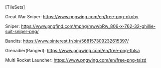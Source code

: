 [TileSets]

Great War Sniper: https://www.pngwing.com/en/free-png-nkoby

Sniper: https://www.pngfind.com/mpng/mwwbRw_806-x-762-32-ghillie-suit-sniper-png/

Bandits: https://www.pinterest.fr/pin/568157309232615397/

Grenadier(Ranged): https://www.pngwing.com/en/free-png-tblsa

Multi Rocket Launcher: https://www.pngwing.com/en/free-png-tsizd
